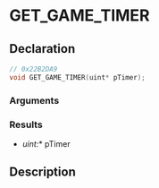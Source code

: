 # GET_GAME_TIMER

## Declaration
```cpp
// 0x22B2DA9
void GET_GAME_TIMER(uint* pTimer);
```

### Arguments

### Results
- **uint*:** pTimer

## Description
